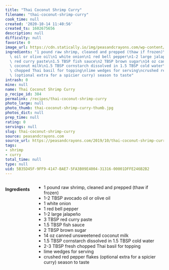 ```yaml
---
title: "Thai Coconut Shrimp Curry"
filename: "thai-coconut-shrimp-curry"
cook_time: null
created: '2020-10-14 11:40:56'
created_ts: 1602675656
description: null
difficulty: null
favorite: 0
image_url: https://cdn.statically.io/img/peasandcrayons.com/wp-content/uploads/2019/10/thai-coconut-shrimp-curry-recipe-2-800x1200.jpg?f=auto
ingredients: "1 pound raw shrimp, cleaned and prepped (thaw if frozen)\n1-2 TBSP avocado\
  \ oil or olive oil\n1 white onion\n1 red bell pepper\n1-2 large jalape\xF1o\n3 TBSP\
  \ red curry paste\n1.5 TBSP fish sauce\n2 TBSP brown sugar\n14 oz canned unsweetened\
  \ coconut milk\n1.5 TBSP cornstarch dissolved in 1.5 TBSP cold water\n2-3 TBSP fresh\
  \ chopped Thai basil for topping\nlime wedges for serving\ncrushed red pepper flakes\
  \ (optional extra for a spicier curry) season to taste"
intrash: 0
mine: null
name: Thai Coconut Shrimp Curry
p_recipe_id: 384
permalink: /recipes/thai-coconut-shrimp-curry
photo_large: null
photo_thumb: thai-coconut-shrimp-curry-thumb.jpg
photos_dict: null
prep_time: null
rating: 0
servings: null
slug: thai-coconut-shrimp-curry
source: peasandcrayons.com
source_url: https://peasandcrayons.com/2019/10/thai-coconut-shrimp-curry.html
tags:
- shrimp
- curry
total_time: null
type: null
uid: 5B35D45F-9FF9-4147-BAE7-5FA3B09E4004-31316-00001DFFE246B2B2
---
```

<div class="large-8 medium-7 columns" id="writeup">	</div><!-- #writeup -->
</div><!-- #row-one -->
<div class="row" id="row-two">	<div class="medium-4 small-5 columns" id="ingredients"><h4>Ingredients</h4><div class="box box-ingredients content"><ul>
<li>1 pound raw shrimp, cleaned and prepped (thaw if frozen)</li>
<li>1-2 TBSP avocado oil or olive oil</li>
<li>1 white onion</li>
<li>1 red bell pepper</li>
<li>1-2 large jalapeño</li>
<li>3 TBSP red curry paste</li>
<li>1.5 TBSP fish sauce</li>
<li>2 TBSP brown sugar</li>
<li>14 oz canned unsweetened coconut milk</li>
<li>1.5 TBSP cornstarch dissolved in 1.5 TBSP cold water</li>
<li>2-3 TBSP fresh chopped Thai basil for topping</li>
<li>lime wedges for serving</li>
<li>crushed red pepper flakes (optional extra for a spicier curry) season to taste</li>
</ul>
</div>	</div>	<div class="medium-6 small-7 columns" id="directions">	</div>